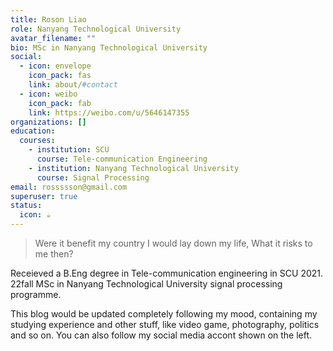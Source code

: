 ```yaml
---
title: Roson Liao
role: Nanyang Technological University
avatar_filename: ""
bio: MSc in Nanyang Technological University
social:
  - icon: envelope
    icon_pack: fas
    link: about/#contact
  - icon: weibo
    icon_pack: fab
    link: https://weibo.com/u/5646147355
organizations: []
education:
  courses:
    - institution: SCU
      course: Tele-communication Engineering
    - institution: Nanyang Technological University
      course: Signal Processing
email: rossssson@gmail.com
superuser: true
status:
  icon: ☕️
---
```

> Were it benefit my country I would lay down my life, What it risks to me then?

Receieved a B.Eng degree in Tele-communication engineering in SCU 2021. 22fall MSc in Nanyang Technological University signal processing programme.

This blog would be updated completely following my mood, containing my studying experience and other stuff, like video game, photography, politics and so on. You can also follow my social media accont shown on the left.